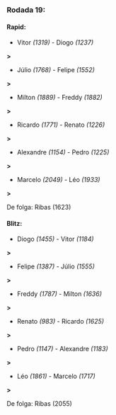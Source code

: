 ### Rodada 19:

#### Rapid:

* Vitor *(1319)*     -     Diogo *(1237)*

 **>** 
* Júlio *(1768)*     -     Felipe *(1552)*

 **>** 
* Milton *(1889)*     -     Freddy *(1882)*

 **>** 
* Ricardo *(1771)*     -     Renato *(1226)*

 **>** 
* Alexandre *(1154)*     -     Pedro *(1225)*

 **>** 
* Marcelo *(2049)*     -     Léo *(1933)*

 **>** 

De folga: Ribas (1623)

#### Blitz:

* Diogo *(1455)*     -     Vitor *(1184)*

 **>** 
* Felipe *(1387)*     -     Júlio *(1555)*

 **>** 
* Freddy *(1787)*     -     Milton *(1636)*

 **>** 
* Renato *(983)*     -     Ricardo *(1625)*

 **>** 
* Pedro *(1147)*     -     Alexandre *(1183)*

 **>** 
* Léo *(1861)*     -     Marcelo *(1717)*

 **>** 

De folga: Ribas (2055)

